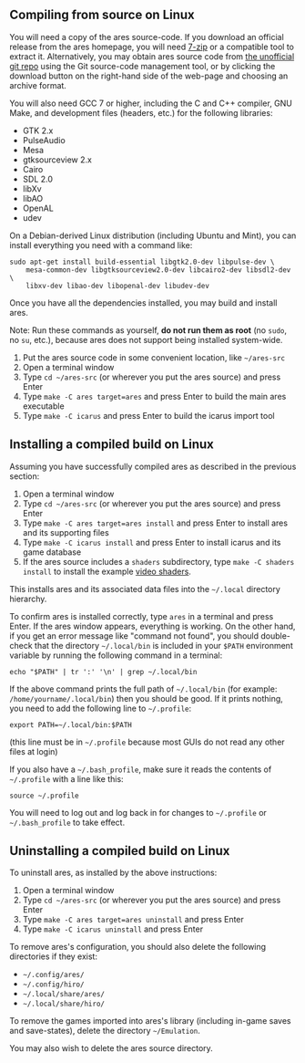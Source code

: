 Compiling from source on Linux
------------------------------

You will need a copy of the ares source-code.
If you download an official release from the ares homepage,
you will need [7-zip](http://www.7-zip.org)
or a compatible tool to extract it.
Alternatively,
you may obtain ares source code from
[the unofficial git repo](https://gitlab.com/ares/ares/)
using the Git source-code management tool,
or by clicking the download button on the right-hand side of the web-page
and choosing an archive format.

You will also need GCC 7 or higher,
including the C and C++ compiler,
GNU Make,
and development files
(headers, etc.)
for the following libraries:

  - GTK 2.x
  - PulseAudio
  - Mesa
  - gtksourceview 2.x
  - Cairo
  - SDL 2.0
  - libXv
  - libAO
  - OpenAL
  - udev

On a Debian-derived Linux distribution
(including Ubuntu and Mint),
you can install everything you need with a command like:

    sudo apt-get install build-essential libgtk2.0-dev libpulse-dev \
        mesa-common-dev libgtksourceview2.0-dev libcairo2-dev libsdl2-dev \
        libxv-dev libao-dev libopenal-dev libudev-dev

Once you have all the dependencies installed,
you may build and install ares.

Note: Run these commands as yourself,
**do not run them as root**
(no `sudo`, no `su`, etc.),
because ares does not support
being installed system-wide.

 1. Put the ares source code in some convenient location,
    like `~/ares-src`
 2. Open a terminal window
 3. Type `cd ~/ares-src`
    (or wherever you put the ares source)
    and press Enter
 4. Type `make -C ares target=ares` and press Enter
    to build the main ares executable
 5. Type `make -C icarus` and press Enter
    to build the icarus import tool

Installing a compiled build on Linux
------------------------------------

Assuming you have successfully compiled ares
as described in the previous section:

 1. Open a terminal window
 2. Type `cd ~/ares-src`
    (or wherever you put the ares source)
    and press Enter
 3. Type `make -C ares target=ares install` and press Enter
    to install ares and its supporting files
 4. Type `make -C icarus install` and press Enter
    to install icarus and its game database
 5. If the ares source includes a `shaders` subdirectory,
    type `make -C shaders install`
    to install the example
    [video shaders](../guides/shaders.md).

This installs ares and its associated data files
into the `~/.local` directory hierarchy.

To confirm ares is installed correctly,
type `ares` in a terminal and press Enter.
If the ares window appears,
everything is working.
On the other hand,
if you get an error message like "command not found",
you should double-check that the directory `~/.local/bin`
is included in your `$PATH` environment variable
by running the following command in a terminal:

    echo "$PATH" | tr ':' '\n' | grep ~/.local/bin

If the above command prints the full path of `~/.local/bin`
(for example: `/home/yourname/.local/bin`)
then you should be good.
If it prints nothing,
you need to add the following line to `~/.profile`:

    export PATH=~/.local/bin:$PATH

(this line must be in `~/.profile` because
most GUIs do not read any other files at login)

If you also have a `~/.bash_profile`,
make sure it reads the contents of `~/.profile`
with a line like this:

    source ~/.profile

You will need to log out and log back in
for changes to `~/.profile` or `~/.bash_profile`
to take effect.

Uninstalling a compiled build on Linux
--------------------------------------

To uninstall ares,
as installed by the above instructions:

 1. Open a terminal window
 2. Type `cd ~/ares-src`
    (or wherever you put the ares source)
    and press Enter
 3. Type `make -C ares target=ares uninstall` and press Enter
 4. Type `make -C icarus uninstall` and press Enter

To remove ares's configuration,
you should also delete the following directories
if they exist:

  - `~/.config/ares/`
  - `~/.config/hiro/`
  - `~/.local/share/ares/`
  - `~/.local/share/hiro/`

To remove the games imported into ares's library
(including in-game saves and save-states),
delete the directory `~/Emulation`.

You may also wish to delete the ares source directory.
